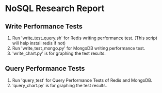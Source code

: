 # NoSQL Research Report

## Write Performance Tests

1. Run 'write_test_query.sh' for Redis writing performance test. (This script will help install redis if not)
2. Run 'write_test_mongo.py' for MongoDB writing performance test.
3. 'write_chart.py' is for graphing the test results.

## Query Performance Tests

1. Run 'query_test' for Query Performance Tests of Redis and MongoDB.
2. 'query_chart.py' is for graphing the test results.
